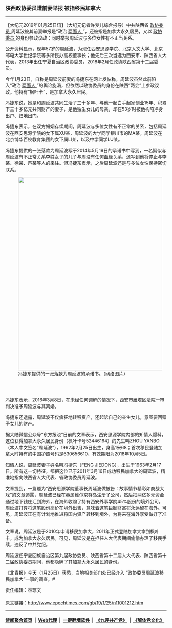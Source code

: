 ### 陕西政协委员遭前妻举报 被指移民加拿大
------------------------

<p>
 【大纪元2019年01月25日讯】（大纪元记者许梦儿综合报导）中共陕西省
 <a href="http://www.epochtimes.com/gb/tag/%E6%94%BF%E5%8D%8F%E5%A7%94%E5%91%98.html">
  政协委员
 </a>
 周延波被其前妻举报是“政治
 <a href="http://www.epochtimes.com/gb/tag/%E4%B8%A4%E9%9D%A2%E4%BA%BA.html">
  两面人
 </a>
 ”，还被指是加拿大永久居民，又以
 <a href="http://www.epochtimes.com/gb/tag/%E6%94%BF%E5%8D%8F%E5%A7%94%E5%91%98.html">
  政协委员
 </a>
 的身份参政议政；同时举报周延波与多位女性有不正当关系。
</p>
<p>
 公开资料显示，现年57岁的周延波，为现任西安思源学院、北京人文大学、北京邮电大学世纪学院等多所民办高校董事长；他先后三次当选为西安市、陕西省人大代表，2013年出任宁夏自治区政协委员，2018年2月任政协陕西省第十二届委员。
</p>
<p>
 今年1月23日，自称是周延波前妻的冯捷东在网上发帖称，周延波虽然此前陷入“政治
 <a href="http://www.epochtimes.com/gb/tag/%E4%B8%A4%E9%9D%A2%E4%BA%BA.html">
  两面人
 </a>
 ”的舆论旋涡，但依然以政协委员的身份在陕西“两会”上参政议政。他持有“枫叶卡”，是加拿大永久居民。
</p>
<p>
 冯捷东说，她是和周延波共同生活了三十多年、与他一起白手起家创业15年、积累下三十多亿元共同财产的妻子，是他独生女儿的母亲，却在53岁时被他构陷净身出户、扫地出门。
</p>
<p>
 冯捷东表示，在双方婚姻存续期间，周延波与多位女性有不正常的关系，包括周延波在西安思源学院的女下属XU某，周延波的大学同学银川市的MA某，周延波在北京博华百校教育集团的女下属LI某，以及中学同学LU某。
</p>
<p>
 冯捷东提供的一张落款为周延波写于2014年5月19日的承诺书中写到，一名疑似与周延波有不正常关系李姓女子的儿子与周没有任何血缘关系，还写到他将停止与李某、徐某、芦某等人的来往。但冯捷东表示，之后周延波还是与多位女性保持密切联系。
</p>
<figure class="wp-caption aligncenter" id="attachment_11001320" style="width: 450px">
 <a href="http://i.epochtimes.com/assets/uploads/2019/01/030ab3af5c4b681c6f98e8c82f5a4dff_h_m.jpg">
  <img alt="" class="wp-image-11001320" height="601" src="http://i.epochtimes.com/assets/uploads/2019/01/030ab3af5c4b681c6f98e8c82f5a4dff_h_m-450x601.jpg" width="450"/>
 </a>
 <br/><figcaption class="wp-caption-text">
  冯捷东提供的一张落款为周延波的承诺书。（网络图片）
 </figcaption><br/>
</figure><br/>
<p>
 冯捷东表示，2016年3月8日，在未经任何调解的情况下，西安市雁塔区法院一审判决准予周延波与其离婚。
</p>
<p>
 冯捷东还透露，周延波不仅疯狂地转移资产，还起诉自己的亲生女儿，意图要回赠予女儿的财产。
</p>
<p>
 据大陆微信公众号“东方报晓”日前的文章表示，西安思源学院内部的知情人爆料，这位获得加拿大永久居民身份（枫叶卡号52446164）的先生叫ZHOU YANBO（本人中文签名“周延波”），1962年2月25日出生，身高1米68；首次移民登陆加拿大时持有的中国护照号码是630656610，有效期限为2018年10月5日。
</p>
<p>
 知情人说，周延波妻子姓名叫冯捷东（FENG JIEDONG），出生于1963年2月17日。所有这一切特征，都把这位已于2011年3月16日成功移民加拿大的周延波，精准地指向陕西省人大代表、省政协委员周延波。
</p>
<p>
 文章提到，一篇题为“西安思源学院董事长周延波做被告：故事情节精彩如商战大戏”的文章透露，周延波已经在英属维尔京群岛注册了公司，然后把两亿多元资金通过地下钱庄汇到海外，在海外收购了持有西安外事学院45%股份的境外公司。周延波打算将这笔股份高价在境外出售，意味着这笔巨额财富将永远留在海外。可见，周延波正在有计划地推进将国内资产转移到境外，为将来在海外享受做好了准备。
</p>
<p>
 文章说，周延波是于2010年申请移民加拿大，2011年正式登陆加拿大拿到枫叶卡，成为加拿大永久居民。可见，周延波是在担任人大代表期间偷偷办理了移民手续，违反了中共党纪。
</p>
<p>
 周延波任宁夏回族自治区第九届政协委员、陕西省第十二届人大代表、陕西省第十二届政协委员期间，他都隐瞒了其加拿大永久居民的身份。
</p>
<p>
 《北青报》今天（1月25日）获悉，当地相关部门处已经介入 “政协委员周延波移民加拿大”一事的调查。#
</p>
<p>
 责任编辑：林琮文
</p>
<h4>
</h4>

原文链接：http://www.epochtimes.com/gb/19/1/25/n11001212.htm


------------------------
#### [禁闻聚合首页](https://github.com/gfw-breaker/banned-news/blob/master/README.md) &nbsp;|&nbsp; [Web代理](https://github.com/gfw-breaker/open-proxy/blob/master/README.md) &nbsp;|&nbsp; [一键翻墙软件](https://github.com/gfw-breaker/nogfw/blob/master/README.md) &nbsp;|&nbsp; [《九评共产党》](https://github.com/gfw-breaker/9ping.md/blob/master/README.md#九评之一评共产党是什么) &nbsp;|&nbsp; [《解体党文化》](https://github.com/gfw-breaker/jtdwh.md/blob/master/README.md#绪论)